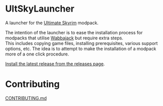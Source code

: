 # UltSkyLauncher

A launcher for the [Ultimate Skyrim](https://www.ultimateskyrim.com/) modpack.

The intention of the launcher is to ease the installation process for modpacks that utilise [Wabbajack](https://www.wabbajack.org/#/) but require extra steps.  
This includes copying game files, installing prerequisites, various support options, etc.
The idea is to attempt to make the installation of a modpack more of a one click procedure.

[Install the latest release from the releases page](https://github.com/UltimateSkyrim/ultimate-skyrim-launcher/releases/latest).

# Contributing

[CONTRIBUTING.md](.github/CONTRIBUTING.md)
